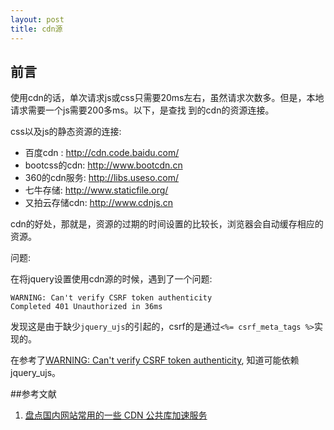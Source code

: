 ```yaml
---
layout: post
title: cdn源
---
```


## 前言

使用cdn的话，单次请求js或css只需要20ms左右，虽然请求次数多。但是，本地请求需要一个js需要200多ms。以下，是查找
到的cdn的资源连接。

css以及js的静态资源的连接: 

* 百度cdn : <http://cdn.code.baidu.com/>
* bootcss的cdn: <http://www.bootcdn.cn>
* 360的cdn服务: <http://libs.useso.com/>
* 七牛存储: <http://www.staticfile.org/>
* 又拍云存储cdn: <http://www.cdnjs.cn>

cdn的好处，那就是，资源的过期的时间设置的比较长，浏览器会自动缓存相应的资源。

问题: 

在将jquery设置使用cdn源的时候，遇到了一个问题: 

```
WARNING: Can't verify CSRF token authenticity
Completed 401 Unauthorized in 36ms
```

发现这是由于缺少`jquery_ujs`的引起的，csrf的是通过`<%= csrf_meta_tags %>`实现的。

在参考了[WARNING: Can't verify CSRF token authenticity](https://ruby-china.org/topics/12939), 知道可能依赖jquery_ujs。

##参考文献

1. [盘点国内网站常用的一些 CDN 公共库加速服务](http://www.cnbeta.com/articles/304469.htm)
